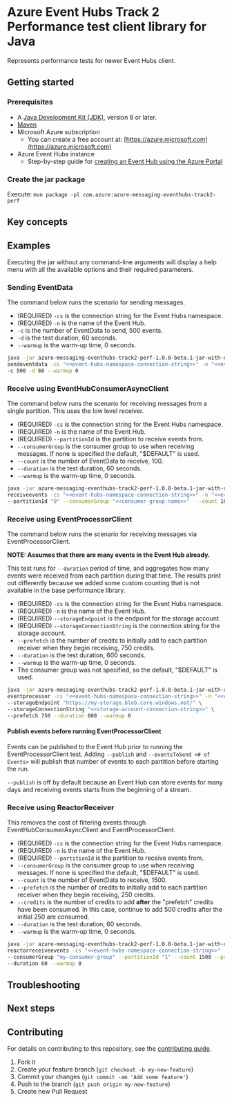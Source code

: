 # Azure Event Hubs Track 2 Performance test client library for Java

Represents performance tests for newer Event Hubs client.

## Getting started

### Prerequisites

- A [Java Development Kit (JDK)][jdk_link], version 8 or later.
- [Maven][maven]
- Microsoft Azure subscription
    - You can create a free account at: [https://azure.microsoft.com](https://azure.microsoft.com)
- Azure Event Hubs instance
    - Step-by-step guide for [creating an Event Hub using the Azure Portal][event_hubs_create]

### Create the jar package

Execute: `mvn package -pl com.azure:azure-messaging-eventhubs-track2-perf`

## Key concepts

## Examples

Executing the jar without any command-line arguments will display a help menu with all the available options and their
required parameters.

### Sending EventData

The command below runs the scenario for sending messages.

- (REQUIRED) `-cs` is the connection string for the Event Hubs namespace.
- (REQUIRED) `-n` is the name of the Event Hub.
- `-c` is the number of EventData to send, 500 events.
- `-d` is the test duration, 60 seconds.
- `--warmup` is the warm-up time, 0 seconds.

```bash
java -jar azure-messaging-eventhubs-track2-perf-1.0.0-beta.1-jar-with-dependencies.jar \
sendeventdata -cs "<<event-hubs-namespace-connection-string>>" -n "<<event-hub-name>>" \
-c 500 -d 60 --warmup 0
```

### Receive using EventHubConsumerAsyncClient

The command below runs the scenario for receiving messages from a single partition. This uses the low level receiver.

- (REQUIRED) `-cs` is the connection string for the Event Hubs namespace.
- (REQUIRED) `-n` is the name of the Event Hub.
- (REQUIRED) `--partitionId` is the partition to receive events from.
- `--consumerGroup` is the consumer group to use when receiving messages. If none is specified the default, "$DEFAULT"
  is used.
- `--count` is the number of EventData to receive, 100.
- `--duration` is the test duration, 60 seconds.
- `--warmup` is the warm-up time, 0 seconds.

```bash
java -jar azure-messaging-eventhubs-track2-perf-1.0.0-beta.1-jar-with-dependencies.jar \
receiveevents -cs "<<event-hubs-namespace-connection-string>>" -n "<<event-hub-name>>" \
--partitionId "0" --consumerGroup "<<consumer-group-name>>"  --count 100 --duration 60 --warmup 0
```

### Receive using EventProcessorClient

The command below runs the scenario for receiving messages via EventProcessorClient.

**NOTE: Assumes that there are many events in the Event Hub already.**

This test runs for `--duration` period of time, and aggregates how many events were received from each partition during
that time.  The results print out differently because we added some custom counting that is not available in the base
performance library.

- (REQUIRED) `-cs` is the connection string for the Event Hubs namespace.
- (REQUIRED) `-n` is the name of the Event Hub.
- (REQUIRED) `--storageEndpoint` is the endpoint for the storage account.
- (REQUIRED) `--storageConnectionString` is the connection string for the storage account.
- `--prefetch` is the number of credits to initially add to each partition receiver when they begin receiving, 750
  credits.
- `--duration` is the test duration, 600 seconds.
- `--warmup` is the warm-up time, 0 seconds.
- The consumer group was not specified, so the default, "$DEFAULT" is used.

```bash
java -jar azure-messaging-eventhubs-track2-perf-1.0.0-beta.1-jar-with-dependencies.jar \
eventprocessor -cs "<<event-hubs-namespace-connection-string>>" -n "<<event-hub-name>>" \
--storageEndpoint "https://my-storage.blob.core.windows.net/" \
--storageConnectionString "<<storage-account-connection-string>>" \
--prefetch 750 --duration 600 --warmup 0
```

#### Publish events before running EventProcessorClient

Events can be published to the Event Hub prior to running the EventProcessorClient test. Adding `--publish` and
`--eventsToSend <# of Events>` will publish that number of events to each partition before starting the run.

`--publish` is off by default because an Event Hub can store events for many days and receiving events starts from the
beginning of a stream.

### Receive using ReactorReceiver

This removes the cost of filtering events through EventHubConsumerAsyncClient and EventProcessorClient.

- (REQUIRED) `-cs` is the connection string for the Event Hubs namespace.
- (REQUIRED) `-n` is the name of the Event Hub.
- (REQUIRED) `--partitionId` is the partition to receive events from.
- `--consumerGroup` is the consumer group to use when receiving messages. If none is specified the default, "$DEFAULT"
  is used.
- `--count` is the number of EventData to receive, 1500.
- `--prefetch` is the number of credits to initially add to each partition receiver when they begin receiving, 250
  credits.
- `--credits` is the number of credits to add **after** the "prefetch" credits have been consumed. In this case,
  continue to add 500 credits after the initial 250 are consumed.
- `--duration` is the test duration, 60 seconds.
- `--warmup` is the warm-up time, 0 seconds.

```bash
java -jar azure-messaging-eventhubs-track2-perf-1.0.0-beta.1-jar-with-dependencies.jar \
reactorreceiveevents -cs "<<event-hubs-namespace-connection-string>>" -n "<<event-hub-name>>" \
--consumerGroup "my-consumer-group" --partitionId "1" --count 1500 --prefetch 250 --credits 500 \
--duration 60 --warmup 0
```

## Troubleshooting

## Next steps

## Contributing

For details on contributing to this repository, see the [contributing guide](https://github.com/Azure/azure-sdk-for-java/blob/main/CONTRIBUTING.md).

1. Fork it
1. Create your feature branch (`git checkout -b my-new-feature`)
1. Commit your changes (`git commit -am 'Add some feature'`)
1. Push to the branch (`git push origin my-new-feature`)
1. Create new Pull Request

<!-- links -->
[event_hubs_create]: https://docs.microsoft.com/azure/event-hubs/event-hubs-create
[jdk_link]: https://docs.microsoft.com/java/azure/jdk/?view=azure-java-stable
[maven]: https://maven.apache.org/
